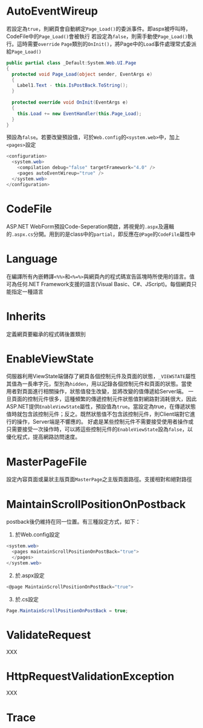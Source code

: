 # AutoEventWireup

若設定為`true`，則網頁會自動綁定`Page_Load()`的委派事件。即aspx被呼叫時，CodeFile中的`Page_Load()`會被執行
若設定為`false`，則需手動使`Page_Load()`執行。這時需要`override` `Page`類別的`OnInit()`，將Page中的`Load`事件處理常式委派給`Page_Load()`
```C#
public partial class _Default:System.Web.UI.Page
{
  protected void Page_Load(object sender, EventArgs e)
  {
    Label1.Text - this.IsPostBack.ToString();
  }
  
  protected override void OnInit(EventArgs e)
  {
    this.Load += new EventHandler(this.Page_Load);
  }
}
```
預設為`false`。若要改變預設值，可於`Web.config`的`<system.web>`中，加上`<pages>`設定
```C#
<configuration>
  <system.web>
    <compilation debug="false" targetFramework="4.0" />
    <pages autoEventWireup="true" />
  </system.web>
</configuration>
```

# CodeFile

ASP.NET WebForm預設Code-Seperation開啟，將視覺的`.aspx`及邏輯的`.aspx.cs`分開。用到的是class中的`partial`，即反應在`@Page`的`CodeFile`屬性中

# Language

在編譯所有內嵌轉譯`<%%>`和`<%=%>`與網頁內的程式碼宣告區塊時所使用的語言。值可為任何.NET Framework支援的語言(Visual Basic、C#、JScript)。每個網頁只能指定一種語言

# Inherits

定義網頁要繼承的程式碼後置類別

# EnableViewState

伺服器利用ViewState端儲存了網頁各個控制元件及頁面的狀態，`_VIEWSTATE`屬性其值為一長串字元，型別為`hidden`，用以記錄各個控制元件和頁面的狀態。當使用者對頁面進行相關操作，狀態值發生改變，並將改變的值傳遞給Server端。
一旦頁面的控制元件很多，這種頻繁的傳遞控制元件狀態值對網路對消耗很大，因此ASP.NET提供`EnableViewState`屬性，預設值為`true`。當設定為true，在傳遞狀態值時就包含該控制元件；反之。既然狀態值不包含該控制元件，則Client端對它進行的操作，Server端是不響應的。
好處是某些控制元件不需要接受使用者操作或只需要接受一次操作時，可以將這些控制元件的`EnableViewState`設為`false`，以優化程式，提高網路訪問速度。

# MasterPageFile

設定內容頁面或巢狀主版頁面`MasterPage`之主版頁面路徑。支援相對和絕對路徑

# MaintainScrollPositionOnPostback

postback後仍維持在同一位置。有三種設定方式，如下：

1. 於Web.config設定

```C#
<system.web>
  <pages maintainScrollPositionOnPostBack="true">
  </pages>
</system.web>
```

2. 於.aspx設定

```C#
<@page MaintainScrollPositionOnPostBack="true">
```

3. 於.cs設定

```C#
Page.MaintainScrollPositionOnPostBack = true;
```

# ValidateRequest

XXX

# HttpRequestValidationException

XXX

# Trace
